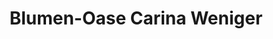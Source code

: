 ---
title: "Blumen-Oase Carina Weniger"
url: /koenigswinter/blumen-oase-carina-weniger/
shop: Blumen
---